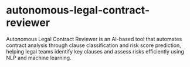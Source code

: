 # autonomous-legal-contract-reviewer
Autonomous Legal Contract Reviewer is an AI-based tool that automates contract analysis through clause classification and risk score prediction, helping legal teams identify key clauses and assess risks efficiently using NLP and machine learning.
